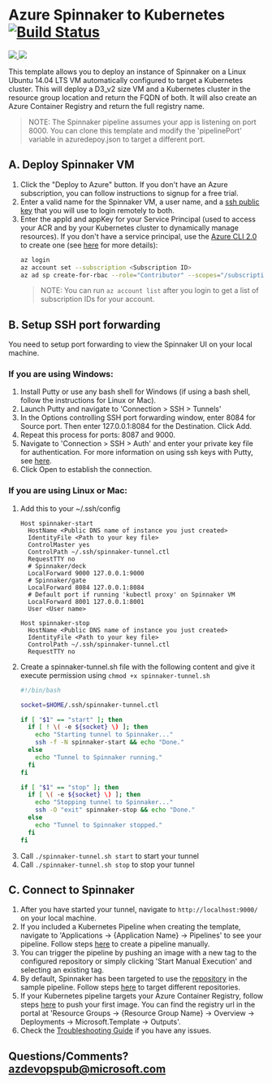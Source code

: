 # Azure Spinnaker to Kubernetes [![Build Status](http://devops-ci.westcentralus.cloudapp.azure.com/job/qs/job/201-spinnaker-acr-k8s/badge/icon)](http://devops-ci.westcentralus.cloudapp.azure.com/blue/organizations/jenkins/qs%2F201-spinnaker-acr-k8s/activity)

<a href="https://portal.azure.com/#create/Microsoft.Template/uri/https%3A%2F%2Fraw.githubusercontent.com%2FAzure%2Fazure-quickstart-templates%2Fmaster%2F201-spinnaker-acr-k8s%2Fazuredeploy.json" target="_blank">
    <img src="http://azuredeploy.net/deploybutton.png"/>
</a>
<a href="http://armviz.io/#/?load=https%3A%2F%2Fraw.githubusercontent.com%2FAzure%2Fazure-quickstart-templates%2Fmaster%2F201-spinnaker-acr-k8s%2Fazuredeploy.json" target="_blank">
    <img src="http://armviz.io/visualizebutton.png"/>
</a>

This template allows you to deploy an instance of Spinnaker on a Linux Ubuntu 14.04 LTS VM automatically configured to target a Kubernetes cluster. This will deploy a D3_v2 size VM and a Kubernetes cluster in the resource group location and return the FQDN of both. It will also create an Azure Container Registry and return the full registry name.

> NOTE: The Spinnaker pipeline assumes your app is listening on port 8000. You can clone this template and modify the 'pipelinePort' variable in azuredepoy.json to target a different port.

## A. Deploy Spinnaker VM
1. Click the "Deploy to Azure" button. If you don't have an Azure subscription, you can follow instructions to signup for a free trial.
1. Enter a valid name for the Spinnaker VM, a user name, and a [ssh public key](https://docs.microsoft.com/azure/virtual-machines/virtual-machines-linux-mac-create-ssh-keys) that you will use to login remotely to both.
1. Enter the appId and appKey for your Service Principal (used to access your ACR and by your Kubernetes cluster to dynamically manage resources). If you don't have a service principal, use the [Azure CLI 2.0](https://docs.microsoft.com/cli/azure/install-azure-cli) to create one (see [here](https://docs.microsoft.com/cli/azure/create-an-azure-service-principal-azure-cli?toc=%2fazure%2fazure-resource-manager%2ftoc.json) for more details):
    ```bash
    az login
    az account set --subscription <Subscription ID>
    az ad sp create-for-rbac --role="Contributor" --scopes="/subscriptions/<Subscription ID>" --name "Spinnaker"
    ```
    > NOTE: You can run `az account list` after you login to get a list of subscription IDs for your account.

## B. Setup SSH port forwarding
You need to setup port forwarding to view the Spinnaker UI on your local machine.

### If you are using Windows:
1. Install Putty or use any bash shell for Windows (if using a bash shell, follow the instructions for Linux or Mac).
1. Launch Putty and navigate to 'Connection > SSH > Tunnels'
1. In the Options controlling SSH port forwarding window, enter 8084 for Source port. Then enter 127.0.0.1:8084 for the Destination. Click Add.
1. Repeat this process for ports: 8087 and 9000.
1. Navigate to 'Connection > SSH > Auth' and enter your private key file for authentication. For more information on using ssh keys with Putty, see [here](https://docs.microsoft.com/azure/virtual-machines/virtual-machines-linux-ssh-from-windows#create-a-private-key-for-putty).
1. Click Open to establish the connection.

### If you are using Linux or Mac:
1. Add this to your ~/.ssh/config
    ```
    Host spinnaker-start
      HostName <Public DNS name of instance you just created>
      IdentityFile <Path to your key file>
      ControlMaster yes
      ControlPath ~/.ssh/spinnaker-tunnel.ctl
      RequestTTY no
      # Spinnaker/deck
      LocalForward 9000 127.0.0.1:9000
      # Spinnaker/gate
      LocalForward 8084 127.0.0.1:8084
      # Default port if running 'kubectl proxy' on Spinnaker VM
      LocalForward 8001 127.0.0.1:8001
      User <User name>

    Host spinnaker-stop
      HostName <Public DNS name of instance you just created>
      IdentityFile <Path to your key file>
      ControlPath ~/.ssh/spinnaker-tunnel.ctl
      RequestTTY no
    ```
1. Create a spinnaker-tunnel.sh file with the following content and give it execute permission using `chmod +x spinnaker-tunnel.sh`
    ```bash
    #!/bin/bash

    socket=$HOME/.ssh/spinnaker-tunnel.ctl

    if [ "$1" == "start" ]; then
      if [ ! \( -e ${socket} \) ]; then
        echo "Starting tunnel to Spinnaker..."
        ssh -f -N spinnaker-start && echo "Done."
      else
        echo "Tunnel to Spinnaker running."
      fi
    fi

    if [ "$1" == "stop" ]; then
      if [ \( -e ${socket} \) ]; then
        echo "Stopping tunnel to Spinnaker..."
        ssh -O "exit" spinnaker-stop && echo "Done."
      else
        echo "Tunnel to Spinnaker stopped."
      fi
    fi
    ```
1. Call `./spinnaker-tunnel.sh start` to start your tunnel
1. Call `./spinnaker-tunnel.sh stop` to stop your tunnel

## C. Connect to Spinnaker

1. After you have started your tunnel, navigate to `http://localhost:9000/` on your local machine.
1. If you included a Kubernetes Pipeline when creating the template, navigate to 'Applications -> {Application Name} -> Pipelines' to see your pipeline. Follow steps [here](http://www.spinnaker.io/docs/kubernetes-source-to-prod#section-1-create-a-spinnaker-application) to create a pipeline manually.
1. You can trigger the pipeline by pushing an image with a new tag to the configured repository or simply clicking 'Start Manual Execution' and selecting an existing tag.
  1. By default, Spinnaker has been targeted to use the [repository](https://hub.docker.com/r/lwander/spin-kub-demo/) in the sample pipeline. Follow steps [here](http://www.spinnaker.io/v1.0/docs/target-deployment-configuration#section-docker-registry) to target different repositories.
  1. If your Kubernetes pipeline targets your Azure Container Registry, follow steps [here](https://docs.microsoft.com/azure/container-registry/container-registry-get-started-docker-cli) to push your first image. You can find the registry url in the portal at 'Resource Groups -> {Resource Group Name} -> Overview -> Deployments -> Microsoft.Template -> Outputs'.
1. Check the [Troubleshooting Guide](http://www.spinnaker.io/docs/troubleshooting-guide) if you have any issues.

## Questions/Comments? azdevopspub@microsoft.com